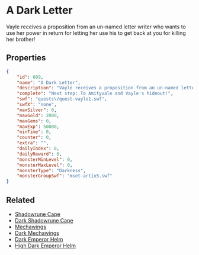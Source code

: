 # A Dark Letter

Vayle receives a proposition from an un-named letter writer who wants to use her power in return for letting her use his to get back at you for killing her brother!

## Properties

```json
{
    "id": 689,
    "name": "A Dark Letter",
    "description": "Vayle receives a proposition from an un-named letter writer who wants to use her power in return for letting her use his to get back at you for killing her brother!",
    "complete": "Next step: To Amityvale and Vayle's hideout!",
    "swf": "quests\/quest-vayle1.swf",
    "swfX": "none",
    "maxSilver": 0,
    "maxGold": 2000,
    "maxGems": 0,
    "maxExp": 50000,
    "minTime": 0,
    "counter": 0,
    "extra": "",
    "dailyIndex": 0,
    "dailyReward": 0,
    "monsterMinLevel": 0,
    "monsterMaxLevel": 0,
    "monsterType": "Darkness",
    "monsterGroupSwf": "mset-artix5.swf"
}
```

## Related

- [Shadowrune Cape](../items/4550-shadowrune-cape.md)
- [Dark Shadowrune Cape](../items/4551-dark-shadowrune-cape.md)
- [Mechawings](../items/4552-mechawings.md)
- [Dark Mechawings](../items/4553-dark-mechawings.md)
- [Dark Emperor Helm](../items/4554-dark-emperor-helm.md)
- [High Dark Emperor Helm](../items/4555-high-dark-emperor-helm.md)

